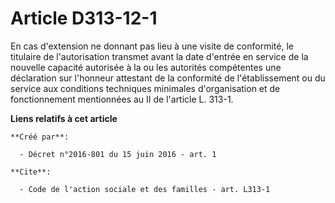 # Article D313-12-1

En cas d'extension ne donnant pas lieu à une visite de conformité, le titulaire de l'autorisation transmet avant la date
d'entrée en service de la nouvelle capacité autorisée à la ou les autorités compétentes une déclaration sur l'honneur
attestant de la conformité de l'établissement ou du service aux conditions techniques minimales d'organisation et de
fonctionnement mentionnées au II de l'article L. 313-1.

**Liens relatifs à cet article**

	**Créé par**:

	  - Décret n°2016-801 du 15 juin 2016 - art. 1

	**Cite**:

	  - Code de l'action sociale et des familles - art. L313-1
